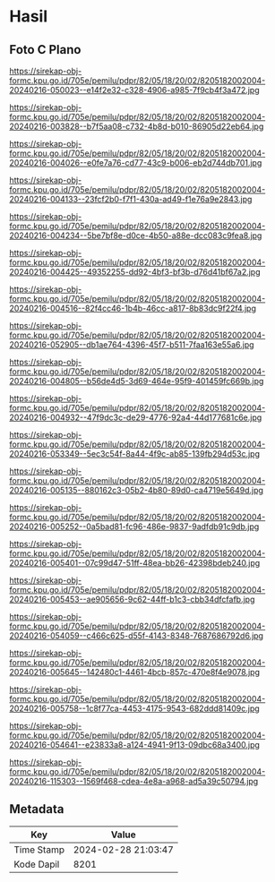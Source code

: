 # Hasil

## Foto C Plano

https://sirekap-obj-formc.kpu.go.id/705e/pemilu/pdpr/82/05/18/20/02/8205182002004-20240216-050023--e14f2e32-c328-4906-a985-7f9cb4f3a472.jpg

https://sirekap-obj-formc.kpu.go.id/705e/pemilu/pdpr/82/05/18/20/02/8205182002004-20240216-003828--b7f5aa08-c732-4b8d-b010-86905d22eb64.jpg

https://sirekap-obj-formc.kpu.go.id/705e/pemilu/pdpr/82/05/18/20/02/8205182002004-20240216-004026--e0fe7a76-cd77-43c9-b006-eb2d744db701.jpg

https://sirekap-obj-formc.kpu.go.id/705e/pemilu/pdpr/82/05/18/20/02/8205182002004-20240216-004133--23fcf2b0-f7f1-430a-ad49-f1e76a9e2843.jpg

https://sirekap-obj-formc.kpu.go.id/705e/pemilu/pdpr/82/05/18/20/02/8205182002004-20240216-004234--5be7bf8e-d0ce-4b50-a88e-dcc083c9fea8.jpg

https://sirekap-obj-formc.kpu.go.id/705e/pemilu/pdpr/82/05/18/20/02/8205182002004-20240216-004425--49352255-dd92-4bf3-bf3b-d76d41bf67a2.jpg

https://sirekap-obj-formc.kpu.go.id/705e/pemilu/pdpr/82/05/18/20/02/8205182002004-20240216-004516--82f4cc46-1b4b-46cc-a817-8b83dc9f22f4.jpg

https://sirekap-obj-formc.kpu.go.id/705e/pemilu/pdpr/82/05/18/20/02/8205182002004-20240216-052905--db1ae764-4396-45f7-b511-7faa163e55a6.jpg

https://sirekap-obj-formc.kpu.go.id/705e/pemilu/pdpr/82/05/18/20/02/8205182002004-20240216-004805--b56de4d5-3d69-464e-95f9-401459fc669b.jpg

https://sirekap-obj-formc.kpu.go.id/705e/pemilu/pdpr/82/05/18/20/02/8205182002004-20240216-004932--47f9dc3c-de29-4776-92a4-44d177681c6e.jpg

https://sirekap-obj-formc.kpu.go.id/705e/pemilu/pdpr/82/05/18/20/02/8205182002004-20240216-053349--5ec3c54f-8a44-4f9c-ab85-139fb294d53c.jpg

https://sirekap-obj-formc.kpu.go.id/705e/pemilu/pdpr/82/05/18/20/02/8205182002004-20240216-005135--880162c3-05b2-4b80-89d0-ca4719e5649d.jpg

https://sirekap-obj-formc.kpu.go.id/705e/pemilu/pdpr/82/05/18/20/02/8205182002004-20240216-005252--0a5bad81-fc96-486e-9837-9adfdb91c9db.jpg

https://sirekap-obj-formc.kpu.go.id/705e/pemilu/pdpr/82/05/18/20/02/8205182002004-20240216-005401--07c99d47-51ff-48ea-bb26-42398bdeb240.jpg

https://sirekap-obj-formc.kpu.go.id/705e/pemilu/pdpr/82/05/18/20/02/8205182002004-20240216-005453--ae905656-9c62-44ff-b1c3-cbb34dfcfafb.jpg

https://sirekap-obj-formc.kpu.go.id/705e/pemilu/pdpr/82/05/18/20/02/8205182002004-20240216-054059--c466c625-d55f-4143-8348-7687686792d6.jpg

https://sirekap-obj-formc.kpu.go.id/705e/pemilu/pdpr/82/05/18/20/02/8205182002004-20240216-005645--142480c1-4461-4bcb-857c-470e8f4e9078.jpg

https://sirekap-obj-formc.kpu.go.id/705e/pemilu/pdpr/82/05/18/20/02/8205182002004-20240216-005758--1c8f77ca-4453-4175-9543-682ddd81409c.jpg

https://sirekap-obj-formc.kpu.go.id/705e/pemilu/pdpr/82/05/18/20/02/8205182002004-20240216-054641--e23833a8-a124-4941-9f13-09dbc68a3400.jpg

https://sirekap-obj-formc.kpu.go.id/705e/pemilu/pdpr/82/05/18/20/02/8205182002004-20240216-115303--1569f468-cdea-4e8a-a968-ad5a39c50794.jpg


## Metadata

| Key        | Value               |
| ---------- | ------------------- |
| Time Stamp | 2024-02-28 21:03:47 |
| Kode Dapil | 8201                |



